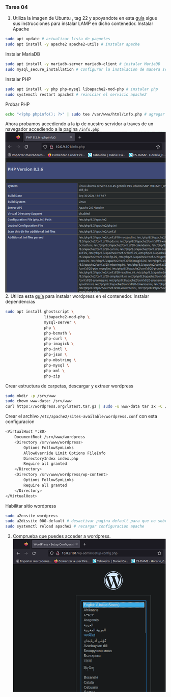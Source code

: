 ### Tarea 04
1. Utiliza la imagen de Ubuntu , tag 22 y apoyandote en esta [guía](https://www.itzgeek.com/how-tos/linux/ubuntu-how-tos/install-lamp-stack-apache-mariadb-php-on-ubuntu-22-04.html#Method_1_Install_LAMP_Stack_Manually_One_by_one) sigue sus instrucciones para instalar LAMP en dicho contenedor.
Instalar Apache
```sh
sudo apt update # actualizar lista de paquetes
sudo apt install -y apache2 apache2-utils # instalar apache
```
Instalar MariaDB
```sh
sudo apt install -y mariadb-server mariadb-client # instalar MariaDB
sudo mysql_secure_installation # configurar la instalacion de manera segura
```
Instalar PHP
```sh
sudo apt install -y php php-mysql libapache2-mod-php # instalar php
sudo systemctl restart apache2 # reiniciar el servicio apache2
```
Probar PHP
```sh
echo "<?php phpinfo(); ?>" | sudo tee /var/www/html/info.php # agregar fichero de prueba al directorio html default
```
Ahora probamos accediendo a la ip de nuestro servidor a traves de un navegador accediendo a la pagina `/info.php`
![](img/php.png)
2. Utiliza esta [guía](https://ubuntu.com/tutorials/install-and-configure-wordpress#1-overview) para instalar wordpress en el contenedor.
Instalar dependencias
```sh
sudo apt install ghostscript \
                 libapache2-mod-php \
                 mysql-server \
                 php \
                 php-bcmath \
                 php-curl \
                 php-imagick \
                 php-intl \
                 php-json \
                 php-mbstring \
                 php-mysql \
                 php-xml \
                 php-zip

```
Crear estructura de carpetas, descargar y extraer wordpress
```sh
sudo mkdir -p /srv/www
sudo chown www-data: /srv/www
curl https://wordpress.org/latest.tar.gz | sudo -u www-data tar zx -C /srv/www
```
Crear el archivo `/etc/apache2/sites-available/wordpress.conf` con esta configuracion
```sh
<VirtualHost *:80>
    DocumentRoot /srv/www/wordpress
    <Directory /srv/www/wordpress>
        Options FollowSymLinks
        AllowOverride Limit Options FileInfo
        DirectoryIndex index.php
        Require all granted
    </Directory>
    <Directory /srv/www/wordpress/wp-content>
        Options FollowSymLinks
        Require all granted
    </Directory>
</VirtualHost>
```
Habilitar sitio wordpress
```sh
sudo a2ensite wordpress
sudo a2dissite 000-default # desactivar pagina default para que no sobreeescriba el postgres
sudo systemctl reload apache2 # recargar configuracion apache
```
3. Comprueba que puedes acceder a wordpress. 
![](img/wordpress.png)

